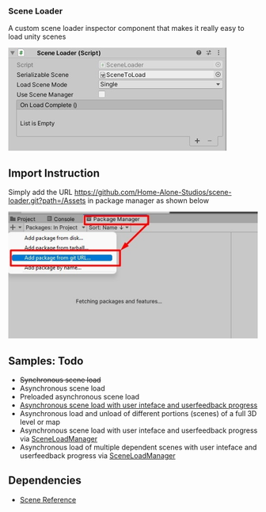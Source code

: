 ### Scene Loader
A custom scene loader inspector component that makes it really easy to load unity scenes

![Scene Loader](/Promotional/inspector_component.jpg)

## Import Instruction
Simply add the URL https://github.com/Home-Alone-Studios/scene-loader.git?path=/Assets in package manager as shown below

![Import Instruction](/Promotional/import_instruction.jpg)


## Samples: Todo
- ~~Synchronous scene load~~
- Asynchronous scene load
- Preloaded asynchronous scene load
- [Asynchronous scene load with user inteface and userfeedback progress](https://www.patrykgalach.com/2021/02/15/smooth-scene-loading)
- Asynchronous load and unload of different portions (scenes) of a full 3D level or map
- Asynchronous scene load with user inteface and userfeedback progress via [SceneLoadManager](/Assets/Scripts/SceneLoaderManager.cs)
- Asynchronous load of multiple dependent scenes with user inteface and userfeedback progress via [SceneLoadManager](/Assets/Scripts/SceneLoaderManager.cs)  

## Dependencies
- [Scene Reference](https://github.com/roboryantron/UnityEditorJunkie#scenereference)